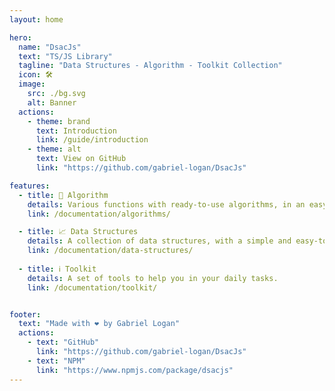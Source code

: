 ```yaml
---
layout: home

hero:
  name: "DsacJs"
  text: "TS/JS Library"
  tagline: "Data Structures - Algorithm - Toolkit Collection"
  icon: 🛠️
  image:
    src: ./bg.svg
    alt: Banner
  actions:
    - theme: brand
      text: Introduction
      link: /guide/introduction
    - theme: alt
      text: View on GitHub
      link: "https://github.com/gabriel-logan/DsacJs"

features:
  - title: 📇 Algorithm
    details: Various functions with ready-to-use algorithms, in an easy way.
    link: /documentation/algorithms/

  - title: 📈 Data Structures
    details: A collection of data structures, with a simple and easy-to-use API.
    link: /documentation/data-structures/
    
  - title: ℹ️ Toolkit
    details: A set of tools to help you in your daily tasks.
    link: /documentation/toolkit/


footer:
  text: "Made with ❤️ by Gabriel Logan"
  actions:
    - text: "GitHub"
      link: "https://github.com/gabriel-logan/DsacJs"
    - text: "NPM"
      link: "https://www.npmjs.com/package/dsacjs"
---
```

